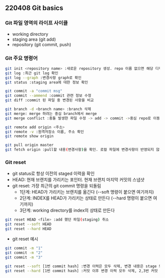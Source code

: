 ## 220408 Git basics

### Git 파일 영역의 라이프 사이클
* working directory
* staging area (git add)
* repository (git commit, push)

### Git 주요 명령어
```sh
git init <repository name> :새로운 repository 생성. repo 이름 없으면 해당 디렉토리를 repo화함
git log :최근 git log 확인  
git log --graph :변경사항 graph로 확인
git status :staging area에 대한 정보 확인

git commit -a "commit msg"
git commit --ammend :commit 관련 정보 수정
git diff :commit 된 파일 중 변경된 사항을 비교

git branch -d <branch name> :branch 삭제
git merge: merge 하려는 중심 branch에서 merge
git merge conflict :충돌 발생한 파일 수정 -> add -> commit ->중심 repo로 이동하여 merge

git remote add origin <주소>
git remote -v :원격저장소 이름, 주소 확인
git remote show origin

git pull origin master
git fetch origin :pull할 내용(변경사항)을 확인. 로컬 파일에 변경사항이 반영되지 않음
```

### Git reset
* git status로 항상 이전의 staged 이력을 확인
* HEAD: 현재 브랜치를 가리키는 포인터. 현재 브랜치 마지막 커밋의 스냅샷
* git reset: 가장 최근의 git commit 명령을 되돌림
	* 1단계: HEAD가 가리키는 브랜치를 옮긴다 (--soft 명령이 붙으면 여기까지)
	* 2단계: INDEX를 HEAD가 가리키는 상태로 만든다 (--hard 명령이 붙으면 여기까지)
	* 3단계: working directory를 index의 상태로 만든다 
```sh
git reset HEAD <file> :add 했던 파일(staging) 취소
git reset --soft HEAD 
git reset --hard HEAD 
```
* git reset 예시
```sh
git commit -m "1"
git commit -m "2"
git commit -m "3"

git reset --soft [1번 commit hash] :변경 이력은 모두 삭제, 변경 내용은 stage 되어있음
git reset --hard [1번 commit hash] :커밋 이후 변경 이력 모두 삭제, 2,3번 커밋 반영 내용 모두 삭제
```



